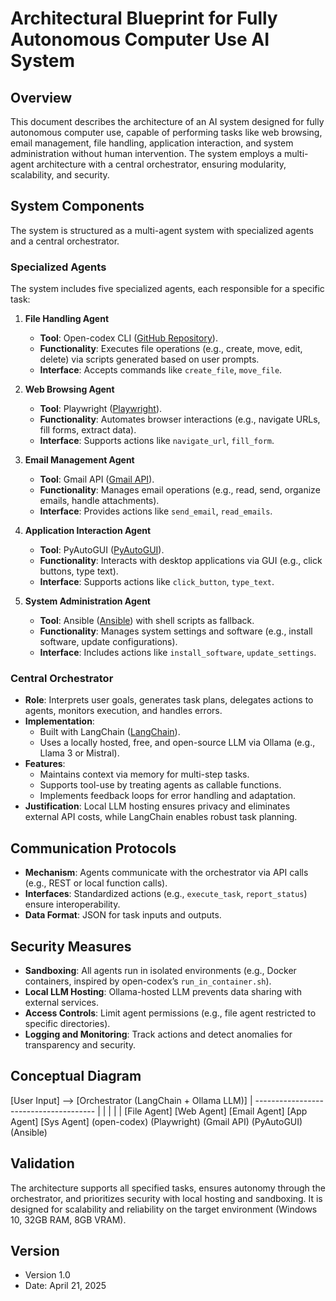 # Architectural Blueprint for Fully Autonomous Computer Use AI System

## Overview
This document describes the architecture of an AI system designed for fully autonomous computer use, capable of performing tasks like web browsing, email management, file handling, application interaction, and system administration without human intervention. The system employs a multi-agent architecture with a central orchestrator, ensuring modularity, scalability, and security.

## System Components
The system is structured as a multi-agent system with specialized agents and a central orchestrator.

### Specialized Agents
The system includes five specialized agents, each responsible for a specific task:

1. **File Handling Agent**
   - **Tool**: Open-codex CLI ([GitHub Repository](https://github.com/ymichael/open-codex)).
   - **Functionality**: Executes file operations (e.g., create, move, edit, delete) via scripts generated based on user prompts.
   - **Interface**: Accepts commands like `create_file`, `move_file`.

2. **Web Browsing Agent**
   - **Tool**: Playwright ([Playwright](https://playwright.dev/)).
   - **Functionality**: Automates browser interactions (e.g., navigate URLs, fill forms, extract data).
   - **Interface**: Supports actions like `navigate_url`, `fill_form`.

3. **Email Management Agent**
   - **Tool**: Gmail API ([Gmail API](https://developers.google.com/gmail/api)).
   - **Functionality**: Manages email operations (e.g., read, send, organize emails, handle attachments).
   - **Interface**: Provides actions like `send_email`, `read_emails`.

4. **Application Interaction Agent**
   - **Tool**: PyAutoGUI ([PyAutoGUI](https://pyautogui.readthedocs.io/)).
   - **Functionality**: Interacts with desktop applications via GUI (e.g., click buttons, type text).
   - **Interface**: Supports actions like `click_button`, `type_text`.

5. **System Administration Agent**
   - **Tool**: Ansible ([Ansible](https://www.ansible.com/)) with shell scripts as fallback.
   - **Functionality**: Manages system settings and software (e.g., install software, update configurations).
   - **Interface**: Includes actions like `install_software`, `update_settings`.

### Central Orchestrator
- **Role**: Interprets user goals, generates task plans, delegates actions to agents, monitors execution, and handles errors.
- **Implementation**:
  - Built with LangChain ([LangChain](https://langchain.com/)).
  - Uses a locally hosted, free, and open-source LLM via Ollama (e.g., Llama 3 or Mistral).
- **Features**:
  - Maintains context via memory for multi-step tasks.
  - Supports tool-use by treating agents as callable functions.
  - Implements feedback loops for error handling and adaptation.
- **Justification**: Local LLM hosting ensures privacy and eliminates external API costs, while LangChain enables robust task planning.

## Communication Protocols
- **Mechanism**: Agents communicate with the orchestrator via API calls (e.g., REST or local function calls).
- **Interfaces**: Standardized actions (e.g., `execute_task`, `report_status`) ensure interoperability.
- **Data Format**: JSON for task inputs and outputs.

## Security Measures
- **Sandboxing**: All agents run in isolated environments (e.g., Docker containers, inspired by open-codex’s `run_in_container.sh`).
- **Local LLM Hosting**: Ollama-hosted LLM prevents data sharing with external services.
- **Access Controls**: Limit agent permissions (e.g., file agent restricted to specific directories).
- **Logging and Monitoring**: Track actions and detect anomalies for transparency and security.

## Conceptual Diagram
[User Input] --> [Orchestrator (LangChain + Ollama LLM)]
                          |
        --------------------------------------
        |          |          |          |          |
   [File Agent] [Web Agent] [Email Agent] [App Agent] [Sys Agent]
   (open-codex) (Playwright) (Gmail API) (PyAutoGUI) (Ansible)


## Validation
The architecture supports all specified tasks, ensures autonomy through the orchestrator, and prioritizes security with local hosting and sandboxing. It is designed for scalability and reliability on the target environment (Windows 10, 32GB RAM, 8GB VRAM).

## Version
- Version 1.0
- Date: April 21, 2025